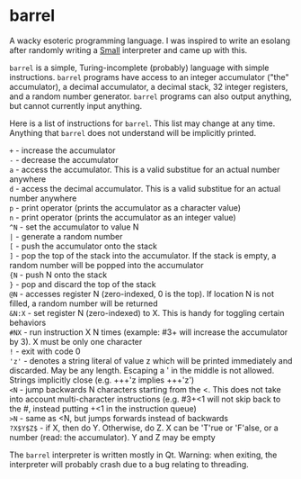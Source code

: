 # barrel

A wacky esoteric programming language. I was inspired to write an esolang after randomly writing a [Small](https://esolangs.org/wiki/Small) interpreter and came up with this.

`barrel` is a simple, Turing-incomplete (probably) language with simple instructions. `barrel` programs have access to an integer accumulator ("the" accumulator), a decimal accumulator, a decimal stack, 32 integer registers, and a random number generator. `barrel` programs can also output anything, but cannot currently input anything.

Here is a list of instructions for `barrel`. This list may change at any time. Anything that `barrel` does not understand will be implicitly printed.

`+` - increase the accumulator  
`-` - decrease the accumulator  
`a` - access the accumulator. This is a valid substitue for an actual number anywhere  
`d` - access the decimal accumulator. This is a valid substitue for an actual number anywhere  
`p` - print operator (prints the accumulator as a character value)  
`n` - print operator (prints the accumulator as an integer value)  
`^N` - set the accumulator to value N  
`|` - generate a random number  
`[` - push the accumulator onto the stack  
`]` - pop the top of the stack into the accumulator. If the stack is empty, a random number will be popped into the accumulator  
`{N` - push N onto the stack  
`}` - pop and discard the top of the stack  
`@N` - accesses register N (zero-indexed, 0 is the top). If location N is not filled, a random number will be returned  
`&N:X` - set register N (zero-indexed) to X. This is handy for toggling certain behaviors  
`#NX` - run instruction X N times (example: #3+ will increase the accumulator by 3). X must be only one character  
`!` - exit with code 0  
`'z'` - denotes a string literal of value z which will be printed immediately and discarded. May be any length. Escaping a ' in the middle is not allowed. Strings implicitly close (e.g. +++'z implies +++'z')  
`<N` - jump backwards N characters starting from the <. This does not take into account multi-character instructions (e.g. #3+<1 will not skip back to the #, instead putting +<1 in the instruction queue)  
`>N` - same as <N, but jumps forwards instead of backwards  
`?X$Y$Z$` - if X, then do Y. Otherwise, do Z. X can be 'T'rue or 'F'alse, or a number (read: the accumulator). Y and Z may be empty  

The `barrel` interpreter is written mostly in Qt. Warning: when exiting, the interpreter will probably crash due to a bug relating to threading.
